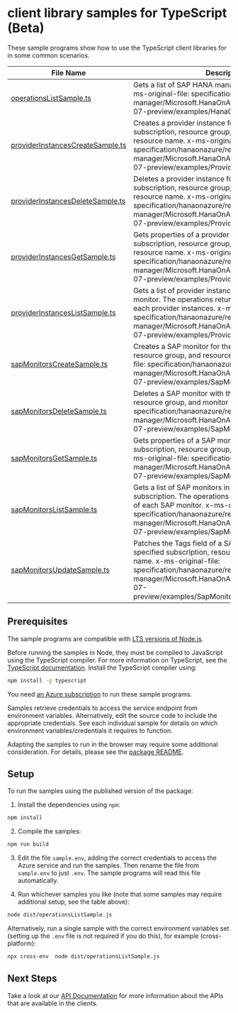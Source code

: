 # client library samples for TypeScript (Beta)

These sample programs show how to use the TypeScript client libraries for in some common scenarios.

| **File Name**                                                     | **Description**                                                                                                                                                                                                                                                                            |
| ----------------------------------------------------------------- | ------------------------------------------------------------------------------------------------------------------------------------------------------------------------------------------------------------------------------------------------------------------------------------------ |
| [operationsListSample.ts][operationslistsample]                   | Gets a list of SAP HANA management operations. x-ms-original-file: specification/hanaonazure/resource-manager/Microsoft.HanaOnAzure/preview/2020-02-07-preview/examples/HanaOperations_List.json                                                                                           |
| [providerInstancesCreateSample.ts][providerinstancescreatesample] | Creates a provider instance for the specified subscription, resource group, SapMonitor name, and resource name. x-ms-original-file: specification/hanaonazure/resource-manager/Microsoft.HanaOnAzure/preview/2020-02-07-preview/examples/ProviderInstances_Create.json                     |
| [providerInstancesDeleteSample.ts][providerinstancesdeletesample] | Deletes a provider instance for the specified subscription, resource group, SapMonitor name, and resource name. x-ms-original-file: specification/hanaonazure/resource-manager/Microsoft.HanaOnAzure/preview/2020-02-07-preview/examples/ProviderInstances_Delete.json                     |
| [providerInstancesGetSample.ts][providerinstancesgetsample]       | Gets properties of a provider instance for the specified subscription, resource group, SapMonitor name, and resource name. x-ms-original-file: specification/hanaonazure/resource-manager/Microsoft.HanaOnAzure/preview/2020-02-07-preview/examples/ProviderInstances_Get.json             |
| [providerInstancesListSample.ts][providerinstanceslistsample]     | Gets a list of provider instances in the specified SAP monitor. The operations returns various properties of each provider instances. x-ms-original-file: specification/hanaonazure/resource-manager/Microsoft.HanaOnAzure/preview/2020-02-07-preview/examples/ProviderInstances_List.json |
| [sapMonitorsCreateSample.ts][sapmonitorscreatesample]             | Creates a SAP monitor for the specified subscription, resource group, and resource name. x-ms-original-file: specification/hanaonazure/resource-manager/Microsoft.HanaOnAzure/preview/2020-02-07-preview/examples/SapMonitors_Create.json                                                  |
| [sapMonitorsDeleteSample.ts][sapmonitorsdeletesample]             | Deletes a SAP monitor with the specified subscription, resource group, and monitor name. x-ms-original-file: specification/hanaonazure/resource-manager/Microsoft.HanaOnAzure/preview/2020-02-07-preview/examples/SapMonitors_Delete.json                                                  |
| [sapMonitorsGetSample.ts][sapmonitorsgetsample]                   | Gets properties of a SAP monitor for the specified subscription, resource group, and resource name. x-ms-original-file: specification/hanaonazure/resource-manager/Microsoft.HanaOnAzure/preview/2020-02-07-preview/examples/SapMonitors_Get.json                                          |
| [sapMonitorsListSample.ts][sapmonitorslistsample]                 | Gets a list of SAP monitors in the specified subscription. The operations returns various properties of each SAP monitor. x-ms-original-file: specification/hanaonazure/resource-manager/Microsoft.HanaOnAzure/preview/2020-02-07-preview/examples/SapMonitors_List.json                   |
| [sapMonitorsUpdateSample.ts][sapmonitorsupdatesample]             | Patches the Tags field of a SAP monitor for the specified subscription, resource group, and monitor name. x-ms-original-file: specification/hanaonazure/resource-manager/Microsoft.HanaOnAzure/preview/2020-02-07-preview/examples/SapMonitors_PatchTags_Delete.json                       |

## Prerequisites

The sample programs are compatible with [LTS versions of Node.js](https://github.com/nodejs/release#release-schedule).

Before running the samples in Node, they must be compiled to JavaScript using the TypeScript compiler. For more information on TypeScript, see the [TypeScript documentation][typescript]. Install the TypeScript compiler using:

```bash
npm install -g typescript
```

You need [an Azure subscription][freesub] to run these sample programs.

Samples retrieve credentials to access the service endpoint from environment variables. Alternatively, edit the source code to include the appropriate credentials. See each individual sample for details on which environment variables/credentials it requires to function.

Adapting the samples to run in the browser may require some additional consideration. For details, please see the [package README][package].

## Setup

To run the samples using the published version of the package:

1. Install the dependencies using `npm`:

```bash
npm install
```

2. Compile the samples:

```bash
npm run build
```

3. Edit the file `sample.env`, adding the correct credentials to access the Azure service and run the samples. Then rename the file from `sample.env` to just `.env`. The sample programs will read this file automatically.

4. Run whichever samples you like (note that some samples may require additional setup, see the table above):

```bash
node dist/operationsListSample.js
```

Alternatively, run a single sample with the correct environment variables set (setting up the `.env` file is not required if you do this), for example (cross-platform):

```bash
npx cross-env  node dist/operationsListSample.js
```

## Next Steps

Take a look at our [API Documentation][apiref] for more information about the APIs that are available in the clients.

[operationslistsample]: https://github.com/Azure/azure-sdk-for-js/blob/main/sdk/hanaonazure/arm-hanaonazure/samples/v4-beta/typescript/src/operationsListSample.ts
[providerinstancescreatesample]: https://github.com/Azure/azure-sdk-for-js/blob/main/sdk/hanaonazure/arm-hanaonazure/samples/v4-beta/typescript/src/providerInstancesCreateSample.ts
[providerinstancesdeletesample]: https://github.com/Azure/azure-sdk-for-js/blob/main/sdk/hanaonazure/arm-hanaonazure/samples/v4-beta/typescript/src/providerInstancesDeleteSample.ts
[providerinstancesgetsample]: https://github.com/Azure/azure-sdk-for-js/blob/main/sdk/hanaonazure/arm-hanaonazure/samples/v4-beta/typescript/src/providerInstancesGetSample.ts
[providerinstanceslistsample]: https://github.com/Azure/azure-sdk-for-js/blob/main/sdk/hanaonazure/arm-hanaonazure/samples/v4-beta/typescript/src/providerInstancesListSample.ts
[sapmonitorscreatesample]: https://github.com/Azure/azure-sdk-for-js/blob/main/sdk/hanaonazure/arm-hanaonazure/samples/v4-beta/typescript/src/sapMonitorsCreateSample.ts
[sapmonitorsdeletesample]: https://github.com/Azure/azure-sdk-for-js/blob/main/sdk/hanaonazure/arm-hanaonazure/samples/v4-beta/typescript/src/sapMonitorsDeleteSample.ts
[sapmonitorsgetsample]: https://github.com/Azure/azure-sdk-for-js/blob/main/sdk/hanaonazure/arm-hanaonazure/samples/v4-beta/typescript/src/sapMonitorsGetSample.ts
[sapmonitorslistsample]: https://github.com/Azure/azure-sdk-for-js/blob/main/sdk/hanaonazure/arm-hanaonazure/samples/v4-beta/typescript/src/sapMonitorsListSample.ts
[sapmonitorsupdatesample]: https://github.com/Azure/azure-sdk-for-js/blob/main/sdk/hanaonazure/arm-hanaonazure/samples/v4-beta/typescript/src/sapMonitorsUpdateSample.ts
[apiref]: https://docs.microsoft.com/javascript/api/@azure/arm-hanaonazure?view=azure-node-preview
[freesub]: https://azure.microsoft.com/free/
[package]: https://github.com/Azure/azure-sdk-for-js/tree/main/sdk/hanaonazure/arm-hanaonazure/README.md
[typescript]: https://www.typescriptlang.org/docs/home.html
